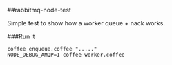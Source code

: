 ##rabbitmq-node-test

Simple test to show how a worker queue + nack works.

###Run it

    coffee enqueue.coffee "....."
    NODE_DEBUG_AMQP=1 coffee worker.coffee
